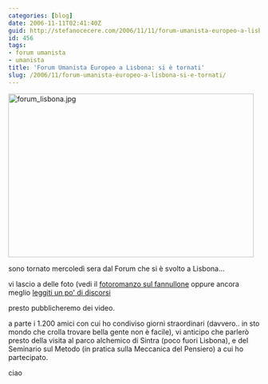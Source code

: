 ```yaml
---
categories: [blog]
date: 2006-11-11T02:41:40Z
guid: http://stefanocecere.com/2006/11/11/forum-umanista-europeo-a-lisbona-si-e-tornati/
id: 456
tags:
- forum umanista
- umanista
title: 'Forum Umanista Europeo a Lisbona: si è tornati'
slug: /2006/11/forum-umanista-europeo-a-lisbona-si-e-tornati/
---
```


<img width="492" height="328" alt="forum_lisbona.jpg" id="image455" src="http://stefanocecere.com/wp-content/uploads/sites/3/2006/11/forum_lisbona.jpg" />

sono tornato mercoledì sera dal Forum che si è svolto a Lisbona…

vi lascio a delle foto (vedi il <a target="_blank" href="http://www.ilfannullone.it/foto/album/20061105_Forum_Lisbona//thumbnails/">fotoromanzo sul fannullone</a> oppure ancora meglio <a target="_blank" href="http://www.europeanhumanistforum.org/index.php?id=10&L=3">leggiti un po' di discorsi</a>

presto pubblicheremo dei video.

a parte i 1.200 amici con cui ho condiviso giorni straordinari (davvero.. in sto mondo che crolla trovare bella gente non è facile), vi anticipo che parlerò presto della visita al parco alchemico di Sintra (poco fuori Lisbona), e del Seminario sul Metodo (in pratica sulla Meccanica del Pensiero) a cui ho partecipato.

ciao
